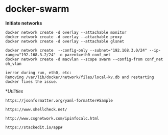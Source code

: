 # docker-swarm

**Initiate networks**
    
    docker network create -d overlay --attachable monitor
    docker network create -d overlay --attachable proxy
    docker network create -d overlay --attachable glsnet
    
    docker network create  --config-only --subnet="192.168.3.0/24" --ip-range="192.168.3.2/24" -o parent=eth0 conf_net
    docker network create -d macvlan --scope swarm --config-from conf_net oh_vlan
    
    ierror during run, eth0, etc:
    Removing /var/lib/docker/network/files/local-kv.db and restarting docker fixes the issue.

**Utilities*
    
    https://jsonformatter.org/yaml-formatter#Sample
    
    https://www.shellcheck.net/
    
    http://www.csgnetwork.com/ipinfocalc.html
    
    https://stackedit.io/app#

